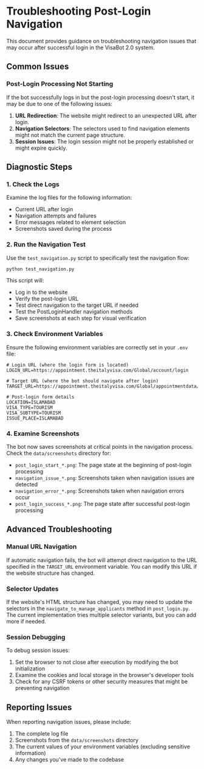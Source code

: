 # Troubleshooting Post-Login Navigation

This document provides guidance on troubleshooting navigation issues that may occur after successful login in the VisaBot 2.0 system.

## Common Issues

### Post-Login Processing Not Starting

If the bot successfully logs in but the post-login processing doesn't start, it may be due to one of the following issues:

1. **URL Redirection**: The website might redirect to an unexpected URL after login.
2. **Navigation Selectors**: The selectors used to find navigation elements might not match the current page structure.
3. **Session Issues**: The login session might not be properly established or might expire quickly.

## Diagnostic Steps

### 1. Check the Logs

Examine the log files for the following information:

- Current URL after login
- Navigation attempts and failures
- Error messages related to element selection
- Screenshots saved during the process

### 2. Run the Navigation Test

Use the `test_navigation.py` script to specifically test the navigation flow:

```bash
python test_navigation.py
```

This script will:
- Log in to the website
- Verify the post-login URL
- Test direct navigation to the target URL if needed
- Test the PostLoginHandler navigation methods
- Save screenshots at each step for visual verification

### 3. Check Environment Variables

Ensure the following environment variables are correctly set in your `.env` file:

```
# Login URL (where the login form is located)
LOGIN_URL=https://appointment.theitalyvisa.com/Global/account/login

# Target URL (where the bot should navigate after login)
TARGET_URL=https://appointment.theitalyvisa.com/Global/appointmentdata/MyAppointments

# Post-login form details
LOCATION=ISLAMABAD
VISA_TYPE=TOURISM
VISA_SUBTYPE=TOURISM
ISSUE_PLACE=ISLAMABAD
```

### 4. Examine Screenshots

The bot now saves screenshots at critical points in the navigation process. Check the `data/screenshots` directory for:

- `post_login_start_*.png`: The page state at the beginning of post-login processing
- `navigation_issue_*.png`: Screenshots taken when navigation issues are detected
- `navigation_error_*.png`: Screenshots taken when navigation errors occur
- `post_login_success_*.png`: The page state after successful post-login processing

## Advanced Troubleshooting

### Manual URL Navigation

If automatic navigation fails, the bot will attempt direct navigation to the URL specified in the `TARGET_URL` environment variable. You can modify this URL if the website structure has changed.

### Selector Updates

If the website's HTML structure has changed, you may need to update the selectors in the `navigate_to_manage_applicants` method in `post_login.py`. The current implementation tries multiple selector variants, but you can add more if needed.

### Session Debugging

To debug session issues:

1. Set the browser to not close after execution by modifying the bot initialization
2. Examine the cookies and local storage in the browser's developer tools
3. Check for any CSRF tokens or other security measures that might be preventing navigation

## Reporting Issues

When reporting navigation issues, please include:

1. The complete log file
2. Screenshots from the `data/screenshots` directory
3. The current values of your environment variables (excluding sensitive information)
4. Any changes you've made to the codebase